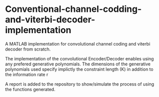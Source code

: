 # Conventional-channel-codding-and-viterbi-decoder-implementation
A MATLAB implementation for convolutional channel coding and viterbi decoder from scratch. 

The implementation of the convolutional Encoder/Decoder enables using any prefered generative polynomials.
The dimensions of the generative polynomials used specify implictly the constraint length (K) in addition to the
information rate r

A report is added to the repository to show/simulate the process of using the functions generated. 
